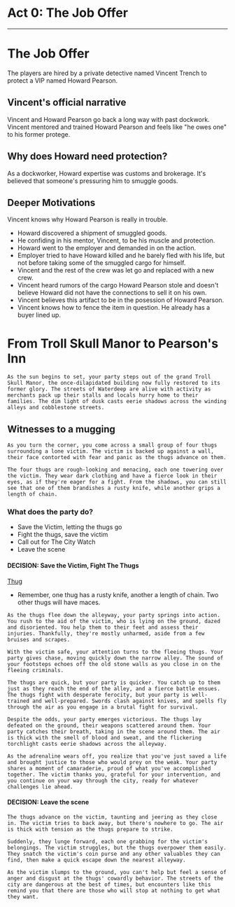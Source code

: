 # Act 0: The Job Offer

---

# The Job Offer

The players are hired by a private detective named Vincent Trench to protect a VIP named Howard Pearson. 

## Vincent's official narrative

Vincent and Howard Pearson go back a long way with past dockwork. Vincent mentored and trained Howard Pearson and feels like "he owes one" to his former protege.

## Why does Howard need protection?

As a dockworker, Howard expertise was customs and brokerage. It's believed that someone's pressuring him to smuggle goods.

## Deeper Motivations

Vincent knows why Howard Pearson is really in trouble. 

* Howard discovered a shipment of smuggled goods.
* He confiding in his mentor, Vincent, to be his muscle and protection.
* Howard went to the employer and demanded in on the action.
* Employer tried to have Howard killed and he barely fled with his life, but not before taking some of the smuggled cargo for himself.
* Vincent and the rest of the crew was let go and replaced with a new crew.
* Vincent heard rumors of the cargo Howard Pearson stole and doesn't believe Howard did not have the connections to sell it on his own.
* Vincent believes this artifact to be in the posession of Howard Pearson.
* Vincent knows how to fence the item in question. He already has a buyer lined up.


# From Troll Skull Manor to Pearson's Inn

```
As the sun begins to set, your party steps out of the grand Troll Skull Manor, the once-dilapidated building now fully restored to its former glory. The streets of Waterdeep are alive with activity as merchants pack up their stalls and locals hurry home to their families. The dim light of dusk casts eerie shadows across the winding alleys and cobblestone streets.
```

## Witnesses to a mugging

```
As you turn the corner, you come across a small group of four thugs surrounding a lone victim. The victim is backed up against a wall, their face contorted with fear and panic as the thugs advance on them.

The four thugs are rough-looking and menacing, each one towering over the victim. They wear dark clothing and have a fierce look in their eyes, as if they're eager for a fight. From the shadows, you can still see that one of them brandishes a rusty knife, while another grips a length of chain.
```

### What does the party do?

* Save the Victim, letting the thugs go
* Fight the thugs, save the victim
* Call out for The City Watch
* Leave the scene

#### DECISION: Save the Victim, Fight The Thugs

[Thug](./mob_Thug.md)
* Remember, one thug has a rusty knife, another a length of chain. Two other thugs will have maces.

```
As the thugs flee down the alleyway, your party springs into action. You rush to the aid of the victim, who is lying on the ground, dazed and disoriented. You help them to their feet and assess their injuries. Thankfully, they're mostly unharmed, aside from a few bruises and scrapes.

With the victim safe, your attention turns to the fleeing thugs. Your party gives chase, moving quickly down the narrow alley. The sound of your footsteps echoes off the old stone walls as you close in on the fleeing criminals.

The thugs are quick, but your party is quicker. You catch up to them just as they reach the end of the alley, and a fierce battle ensues. The thugs fight with desperate ferocity, but your party is well-trained and well-prepared. Swords clash against knives, and spells fly through the air as you engage in a brutal fight for survival.

Despite the odds, your party emerges victorious. The thugs lay defeated on the ground, their weapons scattered around them. Your party catches their breath, taking in the scene around them. The air is thick with the smell of blood and sweat, and the flickering torchlight casts eerie shadows across the alleyway.

As the adrenaline wears off, you realize that you've just saved a life and brought justice to those who would prey on the weak. Your party shares a moment of camaraderie, proud of what you've accomplished together. The victim thanks you, grateful for your intervention, and you continue on your way through the city, ready for whatever challenges lie ahead.

```

#### DECISION: Leave the scene

```
The thugs advance on the victim, taunting and jeering as they close in. The victim tries to back away, but there's nowhere to go. The air is thick with tension as the thugs prepare to strike.

Suddenly, they lunge forward, each one grabbing for the victim's belongings. The victim struggles, but the thugs overpower them easily. They snatch the victim's coin purse and any other valuables they can find, then make a quick escape down the nearest alleyway.

As the victim slumps to the ground, you can't help but feel a sense of anger and disgust at the thugs' cowardly behavior. The streets of the city are dangerous at the best of times, but encounters like this remind you that there are those who will stop at nothing to get what they want.
```